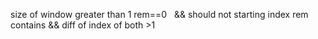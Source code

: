 size of window greater than 1
rem==0   && should not starting index
rem contains  &&  diff of index of both >1